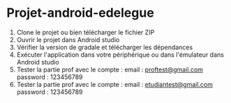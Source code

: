 # Projet-android-edelegue
1) Clone le projet ou bien télécharger le fichier ZIP
2) Ouvrir le projet dans Android studio
3) Vérifier la version de gradale et télécharger les dépendances
4) Exécuter l'application dans votre périphérique ou dans l'émulateur dans Android studio
5) Tester la partie prof avec le compte : 
    email : proftest@gmail.com 
    password : 123456789
6) Tester la partie prof avec le compte : 
    email : etudiantest@gmail.com 
    password : 123456789

